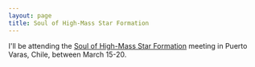 ```yaml
---
layout: page
title: Soul of High-Mass Star Formation
---
```


I'll be attending the [Soul of High-Mass Star Formation](http://www.das.uchile.cl/star-formation/) meeting in Puerto Varas, Chile, between March 15-20.
